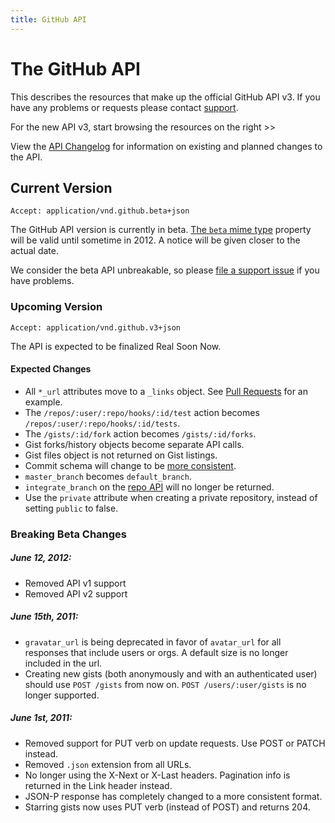 ```yaml
---
title: GitHub API
---
```


# The GitHub API

This describes the resources that make up the official GitHub API v3. If
you have any problems or requests please contact
[support](mailto:support@github.com?subject=APIv3).

For the new API v3, start browsing the resources on the right >>

View the [API Changelog](/v3/changelog) for information on existing and
planned changes to the API.

## Current Version

    Accept: application/vnd.github.beta+json

The GitHub API version is currently in beta.  [The `beta` mime type](/v3/mime/) property will
be valid until sometime in 2012.  A notice will be given closer to the
actual date.

We consider the beta API unbreakable, so please [file a support
issue](https://github.com/contact) if you have problems.

### Upcoming Version

    Accept: application/vnd.github.v3+json

The API is expected to be finalized Real Soon Now.

#### Expected Changes

* All `*_url` attributes move to a `_links` object.  See [Pull
  Requests](http://developer.github.com/v3/pulls/#get-a-single-pull-request) for an example.
* The `/repos/:user/:repo/hooks/:id/test` action becomes
  `/repos/:user/:repo/hooks/:id/tests`.
* The `/gists/:id/fork` action becomes `/gists/:id/forks`.
* Gist forks/history objects become separate API calls.
* Gist files object is not returned on Gist listings.
* Commit schema will change to be [more consistent](https://gist.github.com/3a2e5779588e21b0c0f3).
* `master_branch` becomes `default_branch`.
* `integrate_branch` on the [repo API](/v3/repos/#get) will no longer be
  returned.
* Use the `private` attribute when creating a private repository,
  instead of setting `public` to false.

### Breaking Beta Changes

##### June 12, 2012:
* Removed API v1 support
* Removed API v2 support

##### June 15th, 2011:

* `gravatar_url` is being deprecated in favor of `avatar_url` for all
  responses that include users or orgs. A default size is no longer
  included in the url.
* Creating new gists (both anonymously and with an authenticated user)
  should use `POST /gists` from now on. `POST /users/:user/gists` is no
  longer supported.

##### June 1st, 2011:

* Removed support for PUT verb on update requests. Use POST or PATCH
  instead.
* Removed `.json` extension from all URLs.
* No longer using the X-Next or X-Last headers. Pagination info is
  returned in the Link header instead.
* JSON-P response has completely changed to a more consistent format.
* Starring gists now uses PUT verb (instead of POST) and returns 204.
